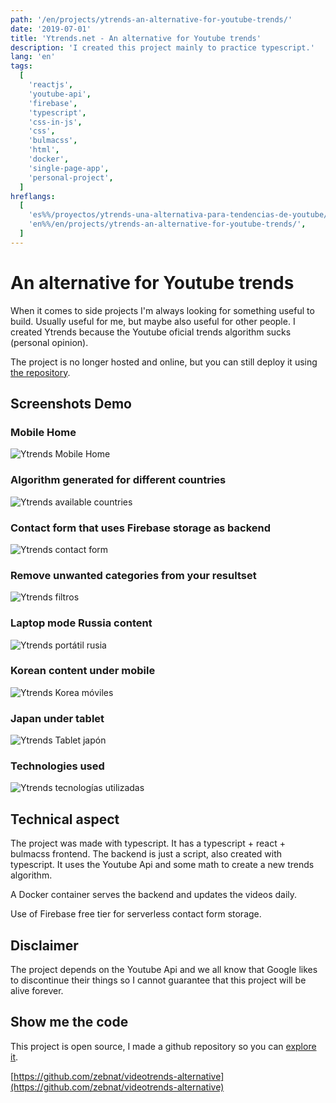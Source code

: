 ```yaml
---
path: '/en/projects/ytrends-an-alternative-for-youtube-trends/'
date: '2019-07-01'
title: 'Ytrends.net - An alternative for Youtube trends'
description: 'I created this project mainly to practice typescript.'
lang: 'en'
tags:
  [
    'reactjs',
    'youtube-api',
    'firebase',
    'typescript',
    'css-in-js',
    'css',
    'bulmacss',
    'html',
    'docker',
    'single-page-app',
    'personal-project',
  ]
hreflangs:
  [
    'es%%/proyectos/ytrends-una-alternativa-para-tendencias-de-youtube/',
    'en%%/en/projects/ytrends-an-alternative-for-youtube-trends/',
  ]
---
```


# An alternative for Youtube trends

When it comes to side projects I'm always looking for something useful to build. Usually useful for me, but maybe also useful for other people. I created Ytrends because the Youtube oficial trends algorithm sucks (personal opinion).

The project is no longer hosted and online, but you can still deploy it using [the repository](https://github.com/zebnat/videotrends-alternative).

## Screenshots Demo

### Mobile Home
![Ytrends Mobile Home](ytrends-mobile-home.png)

### Algorithm generated for different countries
![Ytrends available countries](ytrends-available-countries.png)

### Contact form that uses Firebase storage as backend
![Ytrends contact form](ytrends-contact-form.png)

### Remove unwanted categories from your resultset
![Ytrends filtros](ytrends-filters.png)

### Laptop mode Russia content
![Ytrends portátil rusia](ytrends-laptop-russia.png)

### Korean content under mobile
![Ytrends Korea móviles](ytrends-mobile-korea.png)

### Japan under tablet
![Ytrends Tablet japón](ytrends-tablet-japan.png)

### Technologies used
![Ytrends tecnologías utilizadas](ytrends-technologies-used.png)

## Technical aspect

The project was made with typescript. It has a typescript + react + bulmacss frontend. The backend is just a script, also created with typescript. It uses the Youtube Api and some math to create a new trends algorithm.

A Docker container serves the backend and updates the videos daily.

Use of Firebase free tier for serverless contact form storage.

## Disclaimer

The project depends on the Youtube Api and we all know that Google likes to discontinue their things so I cannot guarantee that this project will be alive forever.

## Show me the code

This project is open source, I made a github repository so you can [explore it](https://github.com/zebnat/videotrends-alternative).

[https://github.com/zebnat/videotrends-alternative](https://github.com/zebnat/videotrends-alternative)
